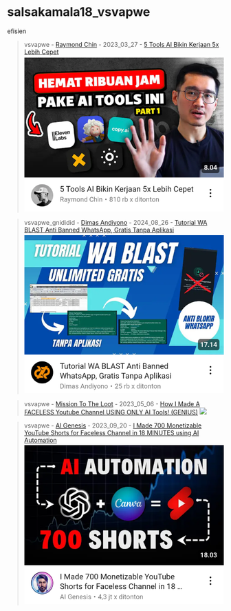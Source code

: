 # salsakamala18_vsvapwe
efisien
> vsvapwe - [Raymond Chin](https://m.youtube.com/@RaymondChins) - 2023_03_27 - [5 Tools AI Bikin Kerjaan 5x Lebih Cepet](https://youtu.be/L1WaVEi7ePI) <img src="media/L1WaVEi7ePI/Screenshot_2024-11-12-22-06-32-99.png">


> vsvapwe_gnididid - [Dimas Andiyono](https://m.youtube.com/@DimasAndiyono) - 2024_08_26 - [Tutorial WA BLAST Anti Banned WhatsApp, Gratis Tanpa Aplikasi](https://youtu.be/KYOj8UBdRVQ) <img src="media/KYOj8UBdRVQ/Screenshot_2024-11-13-07-01-34-47.png">


> vsvapwe - [Mission To The Loot](https://m.youtube.com/@OnAMissionToTheLoot) - 2023_05_06 - [How I Made A FACELESS Youtube Channel USING ONLY AI Tools! (GENIUS)](https://youtu.be/s7shTnvNndw) <img src="media/s7shTnvNndw/">


> vsvapwe - [AI Genesis](https://m.youtube.com/@AI.Genesis) - 2023_09_20 - [I Made 700 Monetizable YouTube Shorts for Faceless Channel in 18 MINUTES using AI Automation](https://youtu.be/lqXWVzWkkyc) <img src="media/lqXWVzWkkyc/Screenshot_2024-11-13-07-15-49-67.png">
